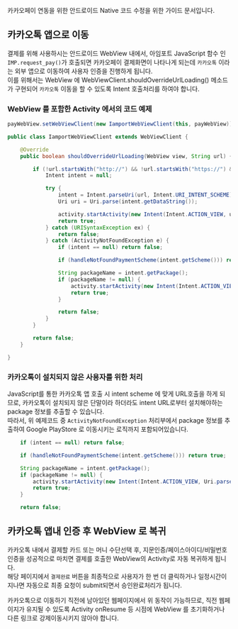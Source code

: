 카카오페이 연동을 위한 안드로이드 Native 코드 수정을 위한 가이드 문서입니다.

## 카카오톡 앱으로 이동  
결제를 위해 사용하시는 안드로이드 WebView 내에서, 아임포트 JavaScript 함수 인 `IMP.request_pay()`가 호출되면 카카오페이 결제화면이 나타나게 되는데 `카카오톡` 이라는 외부 앱으로 이동하여 사용자 인증을 진행하게 됩니다.   
이를 위해서는 WebView 에 WebViewClient.shouldOverrideUrlLoading() 메소드가 구현되어 `카카오톡` 이동을 할 수 있도록 Intent 호출처리를 하여야 합니다.  

### WebView 를 포함한 Activity 에서의 코드 예제  

```java
payWebView.setWebViewClient(new IamportWebViewClient(this, payWebView));
```

```java
public class IamportWebViewClient extends WebViewClient {

	@Override
    public boolean shouldOverrideUrlLoading(WebView view, String url) {

        if (!url.startsWith("http://") && !url.startsWith("https://") && !url.startsWith("javascript:")) {
            Intent intent = null;

            try {
                intent = Intent.parseUri(url, Intent.URI_INTENT_SCHEME); //IntentURI처리
                Uri uri = Uri.parse(intent.getDataString());

                activity.startActivity(new Intent(Intent.ACTION_VIEW, uri));
                return true;
            } catch (URISyntaxException ex) {
                return false;
            } catch (ActivityNotFoundException e) {
                if (intent == null) return false;

                if (handleNotFoundPaymentScheme(intent.getScheme())) return true;

                String packageName = intent.getPackage();
                if (packageName != null) {
                    activity.startActivity(new Intent(Intent.ACTION_VIEW, Uri.parse("market://details?id=" + packageName)));
                    return true;
                }

                return false;
            }
        }

        return false;
    }

}
```

### 카카오톡이 설치되지 않은 사용자를 위한 처리  

JavaScript를 통한 카카오톡 앱 호출 시 intent scheme 에 맞게 URL호출을 하게 되므로, 카카오톡이 설치되지 않은 단말이라 하더라도 intent URL로부터 설치해야하는 package 정보를 추출할 수 있습니다.  
따라서, 위 예제코드 중 `ActivityNotFoundException` 처리부에서 package 정보를 추출하여 Google PlayStore 로 이동시키는 로직까지 포함되어있습니다. 

```java
    if (intent == null) return false;

    if (handleNotFoundPaymentScheme(intent.getScheme())) return true;

    String packageName = intent.getPackage();
    if (packageName != null) {
        activity.startActivity(new Intent(Intent.ACTION_VIEW, Uri.parse("market://details?id=" + packageName)));
        return true;
    }

    return false;
```

## 카카오톡 앱내 인증 후 WebView 로 복귀   

카카오톡 내에서 결제할 카드 또는 머니 수단선택 후, 지문인증/페이스아이디/비밀번호 인증을 성공적으로 마치면 결제를 호출한 WebView의 Activity로 자동 복귀하게 됩니다.  
해당 페이지에서 `결제완료` 버튼을 최종적으로 사용자가 한 번 더 클릭하거나 일정시간이 지나면 자동으로 최종 요청이 submit되면서 승인완료처리가 됩니다.  

카카오톡으로 이동하기 직전에 남아있던 웹페이지에서 위 동작이 가능하므로, 직전 웹페이지가 유지될 수 있도록 Activity onResume 등 시점에 WebView 를 초기화하거나 다른 링크로 강제이동시키지 않아야 합니다.   
